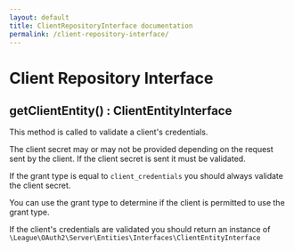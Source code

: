 ```yaml
---
layout: default
title: ClientRepositoryInterface documentation
permalink: /client-repository-interface/
---
```


# Client Repository Interface

## getClientEntity() : ClientEntityInterface

This method is called to validate a client's credentials.

The client secret may or may not be provided depending on the request sent by the client. If the client secret is sent it must be validated.

If the grant type is equal to `client_credentials` you should always validate the client secret.

You can use the grant type to determine if the client is permitted to use the grant type.

If the client's credentials are validated you should return an instance of `\League\OAuth2\Server\Entities\Interfaces\ClientEntityInterface`
